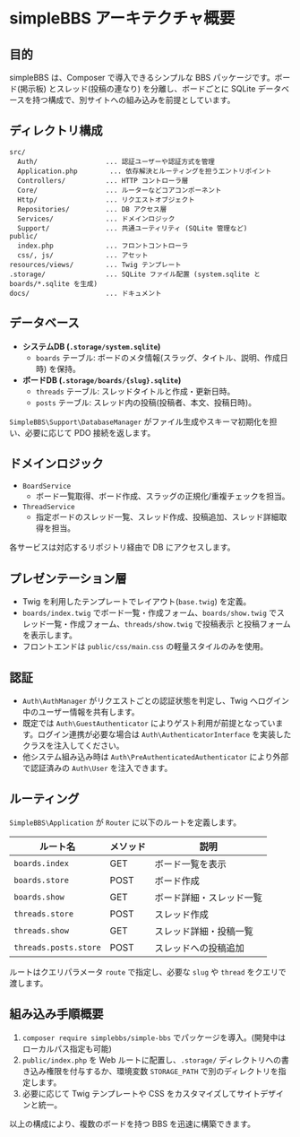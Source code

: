 # simpleBBS アーキテクチャ概要

## 目的
simpleBBS は、Composer で導入できるシンプルな BBS パッケージです。ボード(掲示板) とスレッド(投稿の連なり) を分離し、ボードごとに
SQLite データベースを持つ構成で、別サイトへの組み込みを前提としています。

## ディレクトリ構成
```
src/
  Auth/                 ... 認証ユーザーや認証方式を管理
  Application.php        ... 依存解決とルーティングを担うエントリポイント
  Controllers/          ... HTTP コントローラ層
  Core/                 ... ルーターなどコアコンポーネント
  Http/                 ... リクエストオブジェクト
  Repositories/         ... DB アクセス層
  Services/             ... ドメインロジック
  Support/              ... 共通ユーティリティ (SQLite 管理など)
public/
  index.php             ... フロントコントローラ
  css/, js/             ... アセット
resources/views/        ... Twig テンプレート
.storage/               ... SQLite ファイル配置 (system.sqlite と boards/*.sqlite を生成)
docs/                   ... ドキュメント
```

## データベース
- **システムDB (`.storage/system.sqlite`)**
  - `boards` テーブル: ボードのメタ情報(スラッグ、タイトル、説明、作成日時) を保持。
- **ボードDB (`.storage/boards/{slug}.sqlite`)**
  - `threads` テーブル: スレッドタイトルと作成・更新日時。
  - `posts` テーブル: スレッド内の投稿(投稿者、本文、投稿日時)。

`SimpleBBS\Support\DatabaseManager` がファイル生成やスキーマ初期化を担い、必要に応じて PDO 接続を返します。

## ドメインロジック
- `BoardService`
  - ボード一覧取得、ボード作成、スラッグの正規化/重複チェックを担当。
- `ThreadService`
  - 指定ボードのスレッド一覧、スレッド作成、投稿追加、スレッド詳細取得を担当。

各サービスは対応するリポジトリ経由で DB にアクセスします。

## プレゼンテーション層
- Twig を利用したテンプレートでレイアウト(`base.twig`) を定義。
- `boards/index.twig` でボード一覧・作成フォーム、`boards/show.twig` でスレッド一覧・作成フォーム、`threads/show.twig` で投稿表示
と投稿フォームを表示します。
- フロントエンドは `public/css/main.css` の軽量スタイルのみを使用。

## 認証
- `Auth\AuthManager` がリクエストごとの認証状態を判定し、Twig へログイン中のユーザー情報を共有します。
- 既定では `Auth\GuestAuthenticator` によりゲスト利用が前提となっています。ログイン連携が必要な場合は `Auth\AuthenticatorInterface` を実装したクラスを注入してください。
- 他システム組み込み時は `Auth\PreAuthenticatedAuthenticator` により外部で認証済みの `Auth\User` を注入できます。

## ルーティング
`SimpleBBS\Application` が `Router` に以下のルートを定義します。

| ルート名 | メソッド | 説明 |
|----------|----------|------|
| `boards.index` | GET | ボード一覧を表示 |
| `boards.store` | POST | ボード作成 |
| `boards.show` | GET | ボード詳細・スレッド一覧 |
| `threads.store` | POST | スレッド作成 |
| `threads.show` | GET | スレッド詳細・投稿一覧 |
| `threads.posts.store` | POST | スレッドへの投稿追加 |

ルートはクエリパラメータ `route` で指定し、必要な `slug` や `thread` をクエリで渡します。

## 組み込み手順概要
1. `composer require simplebbs/simple-bbs` でパッケージを導入。(開発中はローカルパス指定も可能)
2. `public/index.php` を Web ルートに配置し、`.storage/` ディレクトリへの書き込み権限を付与するか、環境変数 `STORAGE_PATH`
   で別のディレクトリを指定します。
3. 必要に応じて Twig テンプレートや CSS をカスタマイズしてサイトデザインと統一。

以上の構成により、複数のボードを持つ BBS を迅速に構築できます。
